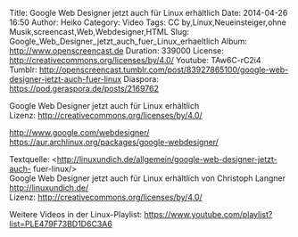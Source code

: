 Title: Google Web Designer jetzt auch für Linux erhältlich
Date: 2014-04-26 16:50
Author: Heiko
Category: Video
Tags: CC by,Linux,Neueinsteiger,ohne Musik,screencast,Web,Webdesigner,HTML
Slug: Google_Web_Designer_jetzt_auch_fuer_Linux_erhaeltlich
Album: http://www.openscreencast.de
Duration: 339000
License: http://creativecommons.org/licenses/by/4.0/
Youtube: TAw6C-rC2i4
Tumblr: http://openscreencast.tumblr.com/post/83927865100/google-web-designer-jetzt-auch-fuer-linux
Diaspora: https://pod.geraspora.de/posts/2169762

Google Web Designer jetzt auch für Linux erhältlich  
Lizenz: <http://creativecommons.org/licenses/by/4.0/>  
  
<http://www.google.com/webdesigner/>  
<https://aur.archlinux.org/packages/google-webdesigner/>  
  
Textquelle: <http://linuxundich.de/allgemein/google-web-designer-jetzt-auch-
fuer-linux/>  
Google Web Designer jetzt auch für Linux erhältlich von Christoph Langner
<http://linuxundich.de/>  
Lizenz: <http://creativecommons.org/licenses/by/4.0/>  
  
Weitere Videos in der Linux-Playlist:
<https://www.youtube.com/playlist?list=PLE479F73BD1D6C3A6>  
  

